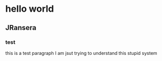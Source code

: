 
# hello world

## JRansera

### test

this is a test paragraph I am jsut trying to understand this stupid system
